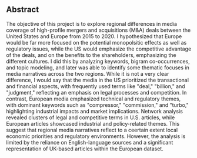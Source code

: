 ## Abstract 

The objective of this project is to explore regional differences in media coverage of high-profile mergers and acquisitions (M&A) deals between the United States and Europe from 2015 to 2020. I hypothesized that Europe would be far more focused on the potential monopolsitic effects as well as regulatory issues, while the US would emphasize the competitive advantage of the deals, and on the benefits to the shareholders, emphasizing the different cultures. I did this by analyzing keywords, bigram co-occurrences, and topic modeling, and later was able to identify some thematic focuses in media narratives across the two regions. While it is not a very clear difference, I would say that the media in the US prioritized the transactional and financial aspects, with frequently used terms like "deal," "billion," and "judgment," reflecting an emphasis on legal processes and competition. In contrast, European media emphasized technical and regulatory themes, with dominant keywords such as "compressor," "commission," and "turbo," highlighting industrial impacts and market implications. Network analysis revealed clusters of legal and competitive terms in U.S. articles, while European articles showcased industrial and policy-related themes. This suggest that regional media narratives reflect to a ceertain extent local economic priorities and regulatory environments. However, the analysis is limited by the reliance on English-language sources and a significant representation of UK-based articles within the European dataset. 

